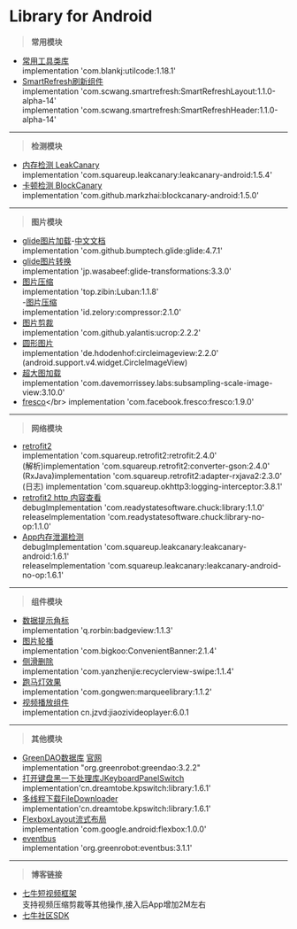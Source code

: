 # Library for Android


> **常用模块**
- [常用工具类库](https://github.com/Blankj/AndroidUtilCode)</br>
 implementation 'com.blankj:utilcode:1.18.1'</br>
- [SmartRefresh刷新组件](https://github.com/scwang90/SmartRefreshLayout/blob/master/art/md_property.md)</br>
implementation 'com.scwang.smartrefresh:SmartRefreshLayout:1.1.0-alpha-14'</br>
implementation 'com.scwang.smartrefresh:SmartRefreshHeader:1.1.0-alpha-14'</br>

---

> **检测模块**
- [内存检测 LeakCanary](https://github.com/square/leakcanary)</br>
 implementation 'com.squareup.leakcanary:leakcanary-android:1.5.4'</br>
- [卡顿检测 BlockCanary](https://github.com/markzhai/AndroidPerformanceMonitor)</br>
implementation 'com.github.markzhai:blockcanary-android:1.5.0'</br>

---

> **图片模块**
>
- [glide图片加载](https://github.com/bumptech/glide)-[中文文档](https://muyangmin.github.io/glide-docs-cn/doc/getting-started.html)</br>
implementation 'com.github.bumptech.glide:glide:4.7.1'</br>
- [glide图片转换](https://github.com/wasabeef/glide-transformations)</br>
implementation 'jp.wasabeef:glide-transformations:3.3.0'</br>
- [图片压缩](https://github.com/Curzibn/Luban)</br>
 implementation 'top.zibin:Luban:1.1.8'</br>
 -[图片压缩](https://github.com/zetbaitsu/Compressor)</br>
 implementation 'id.zelory:compressor:2.1.0'</br>
- [图片剪裁](https://github.com/Yalantis/uCrop)</br>
implementation 'com.github.yalantis:ucrop:2.2.2'</br>
- [圆形图片](https://github.com/hdodenhof/CircleImageView)</br>
implementation 'de.hdodenhof:circleimageview:2.2.0' (android.support.v4.widget.CircleImageView)</br>
- [超大图加载](https://github.com/davemorrissey/subsampling-scale-image-view)</br>
implementation 'com.davemorrissey.labs:subsampling-scale-image-view:3.10.0'</br>
- [fresco](https://www.fresco-cn.org/docs/scaling.html#_)</br>
implementation 'com.facebook.fresco:fresco:1.9.0'</br>

---

> **网络模块**
>
- [retrofit2](https://github.com/square/retrofit) </br>
  implementation 'com.squareup.retrofit2:retrofit:2.4.0'  </br>
 (解析)implementation 'com.squareup.retrofit2:converter-gson:2.4.0'</br>
 (RxJava)implementation 'com.squareup.retrofit2:adapter-rxjava2:2.3.0'</br>
 (日志) implementation 'com.squareup.okhttp3:logging-interceptor:3.8.1'</br>
- [retrofit2 http 内容查看](https://github.com/jgilfelt/chuck)  </br>
debugImplementation 'com.readystatesoftware.chuck:library:1.1.0'  </br>
releaseImplementation 'com.readystatesoftware.chuck:library-no-op:1.1.0'</br>
- [App内存泄漏检测](https://github.com/square/leakcanary)  </br>
debugImplementation 'com.squareup.leakcanary:leakcanary-android:1.6.1'  </br>
releaseImplementation 'com.squareup.leakcanary:leakcanary-android-no-op:1.6.1'</br>


---

> **组件模块**
- [数据提示角标](https://github.com/qstumn/BadgeView)</br>
implementation 'q.rorbin:badgeview:1.1.3'</br>
- [图片轮播](https://github.com/Bigkoo/Android-ConvenientBanner)</br>
implementation 'com.bigkoo:ConvenientBanner:2.1.4'</br>
- [侧滑删除]()</br>
implementation 'com.yanzhenjie:recyclerview-swipe:1.1.4'</br>
- [跑马灯效果]()</br>
implementation 'com.gongwen:marqueelibrary:1.1.2'</br>
- [视频播放组件]()</br>
implementation cn.jzvd:jiaozivideoplayer:6.0.1</br>

---
> **其他模块**
- [GreenDAO数据库](https://github.com/greenrobot/greenDAO) [官网](http://greenrobot.org/greendao/)</br>
implementation "org.greenrobot:greendao:3.2.2"</br>
- [打开键盘黑一下处理库JKeyboardPanelSwitch](https://github.com/Jacksgong/JKeyboardPanelSwitch)</br>
implementation'cn.dreamtobe.kpswitch:library:1.6.1'</br>
- [多线程下载FileDownloader](https://github.com/lingochamp/FileDownloader)</br>
implementation'cn.dreamtobe.kpswitch:library:1.6.1'</br>
- [FlexboxLayout流式布局](https://github.com/google/flexbox-layout)</br>
implementation 'com.google.android:flexbox:1.0.0'</br>
- [eventbus ](https://github.com/greenrobot/EventBus)</br>
implementation 'org.greenrobot:eventbus:3.1.1'</br>


---

> **博客链接**
- [七牛短视频框架](https://github.com/pili-engineering/PLDroidShortVideo)</br>支持视频压缩剪裁等其他操作,接入后App增加2M左右
- [七牛社区SDK](https://developer.qiniu.com/sdk#official-sdk)

